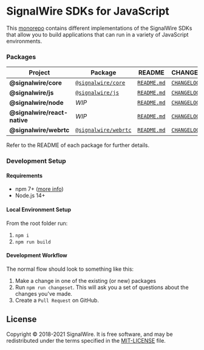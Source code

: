 # SignalWire SDKs for JavaScript

This [monorepo](https://en.wikipedia.org/wiki/Monorepo) contains different implementations of the SignalWire SDKs that allow you to build applications that can run in a variety of JavaScript environments.

### Packages

| Project                      | Package                                                                  | README                                         | CHANGELOG                                              |
| ---------------------------- | ------------------------------------------------------------------------ | ---------------------------------------------- | ------------------------------------------------------ |
| **@signalwire/core**         | [`@signalwire/core`](https://www.npmjs.com/package/@signalwire/core)     | [`README.md`](packages/node/README.md)         | [`CHANGELOG.md`](packages/node/CHANGELOG.md)           |
| **@signalwire/js**           | [`@signalwire/js`](https://www.npmjs.com/package/@signalwire/js)         | [`README.md`](packages/js/README.md)           | [`CHANGELOG.md`](packages/js/CHANGELOG.md)             |
| **@signalwire/node**         | _WIP_                                                                    | [`README.md`](packages/node/README.md)         | [`CHANGELOG.md`](packages/node/CHANGELOG.md)           |
| **@signalwire/react-native** | _WIP_                                                                    | [`README.md`](packages/react-native/README.md) | [`CHANGELOG.md`](packages/react-native/CHANGELOG.md)   |
| **@signalwire/webrtc**       | [`@signalwire/webrtc`](https://www.npmjs.com/package/@signalwire/webrtc) | [`README.md`](packages/webrtc/README.md)       | [`CHANGELOG.md`](packages/webrtc/CHANGELOG.md)         |

Refer to the README of each package for further details.

### Development Setup

#### Requirements

- npm 7+ ([more info](https://docs.npmjs.com/cli/v7/using-npm/workspaces))
- Node.js 14+

#### Local Environment Setup

From the root folder run:

1. `npm i`
2. `npm run build`

#### Development Workflow

The normal flow should look to something like this:

1. Make a change in one of the existing (or new) packages
2. Run `npm run changeset`. This will ask you a set of questions about the changes you've made.
3. Create a `Pull Request` on GitHub.

## License

Copyright © 2018-2021 SignalWire. It is free software, and may be redistributed under the terms specified in the [MIT-LICENSE](https://github.com/signalwire/signalwire-js/blob/master/LICENSE) file.

